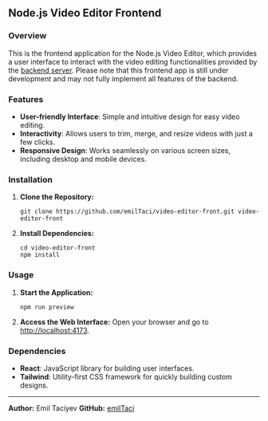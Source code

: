 **Node.js Video Editor Frontend**
---
### Overview
This is the frontend application for the Node.js Video Editor, which provides a user interface to interact with the video editing functionalities provided by the [backend server](https://github.com/emilTaci/video-editor-backend). Please note that this frontend app is still under development and may not fully implement all features of the backend.

### Features
- **User-friendly Interface**: Simple and intuitive design for easy video editing.
- **Interactivity**: Allows users to trim, merge, and resize videos with just a few clicks.
- **Responsive Design**: Works seamlessly on various screen sizes, including desktop and mobile devices.

### Installation
1. **Clone the Repository:**
   ```
   git clone https://github.com/emilTaci/video-editor-front.git video-editor-front
   ```
2. **Install Dependencies:**
   ```
   cd video-editor-front
   npm install
   ```

### Usage
1. **Start the Application:**
   ```
   npm run preview
   ```
2. **Access the Web Interface:** 
   Open your browser and go to [http://localhost:4173](http://localhost:4173).

### Dependencies
- **React**: JavaScript library for building user interfaces.
- **Tailwind**: Utility-first CSS framework for quickly building custom designs.

---

**Author:** Emil Taciyev 
**GitHub:** [emilTaci](https://github.com/emilTaci)
